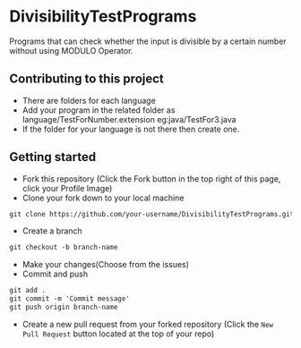 # DivisibilityTestPrograms
Programs that can check whether the input is divisible by a certain number without using MODULO Operator.

## Contributing to this project
* There are folders for each language
* Add your program in the related folder as language/TestForNumber.extension
eg:java/TestFor3.java
* If the folder for your language is not there then create one.

## Getting started
* Fork this repository (Click the Fork button in the top right of this page, click your Profile Image)
* Clone your fork down to your local machine

```markdown
git clone https://github.com/your-username/DivisibilityTestPrograms.git
```

* Create a branch

```markdown
git checkout -b branch-name
```

* Make your changes(Choose from the issues)
* Commit and push

```markdown
git add .
git commit -m 'Commit message'
git push origin branch-name
```

* Create a new pull request from your forked repository (Click the `New Pull Request` button located at the top of your repo)
